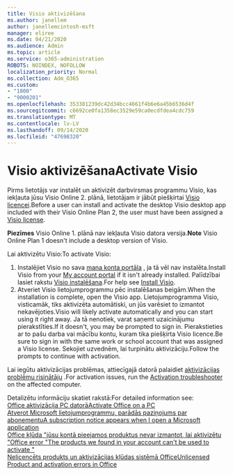 ```yaml
---
title: Visio aktivizēšana
ms.author: janellem
author: janellemcintosh-msft
manager: eliree
ms.date: 04/21/2020
ms.audience: Admin
ms.topic: article
ms.service: o365-administration
ROBOTS: NOINDEX, NOFOLLOW
localization_priority: Normal
ms.collection: Adm_O365
ms.custom:
- "1800"
- "9000201"
ms.openlocfilehash: 353381239dc42d34bcc4661f4b6e6a45b6536d4f
ms.sourcegitcommit: c6692ce0fa1358ec3529e59ca0ecdfdea4cdc759
ms.translationtype: MT
ms.contentlocale: lv-LV
ms.lasthandoff: 09/14/2020
ms.locfileid: "47698320"
---
```

# <a name="activate-visio"></a><span data-ttu-id="e4c3a-102">Visio aktivizēšana</span><span class="sxs-lookup"><span data-stu-id="e4c3a-102">Activate Visio</span></span>

<span data-ttu-id="e4c3a-103">Pirms lietotājs var instalēt un aktivizēt darbvirsmas programmu Visio, kas iekļauta jūsu Visio Online 2. plānā, lietotājam ir jābūt piešķirtai [Visio licencei](https://docs.microsoft.com/microsoft-365/admin/add-users/add-users).</span><span class="sxs-lookup"><span data-stu-id="e4c3a-103">Before a user can install and activate the desktop Visio desktop app included with their Visio Online Plan 2, the user must have been assigned a [Visio license](https://docs.microsoft.com/microsoft-365/admin/add-users/add-users).</span></span>

<span data-ttu-id="e4c3a-104">**Piezīmes** Visio Online 1. plānā nav iekļauta Visio datora versija.</span><span class="sxs-lookup"><span data-stu-id="e4c3a-104">**Note** Visio Online Plan 1 doesn't include a desktop version of Visio.</span></span>

<span data-ttu-id="e4c3a-105">Lai aktivizētu Visio:</span><span class="sxs-lookup"><span data-stu-id="e4c3a-105">To activate Visio:</span></span>

1. <span data-ttu-id="e4c3a-106">Instalējiet Visio no sava [mana konta portāla](https://portal.office.com/account#installs) , ja tā vēl nav instalēta.</span><span class="sxs-lookup"><span data-stu-id="e4c3a-106">Install Visio from your [My account portal](https://portal.office.com/account#installs) if it isn't already installed.</span></span> <span data-ttu-id="e4c3a-107">Palīdzībai lasiet rakstu [Visio instalēšana](https://support.office.com/article/f98f21e3-aa02-4827-9167-ddab5b025710?wt.mc_id=OfficeAdm_ClientDIA_Alchemy1800).</span><span class="sxs-lookup"><span data-stu-id="e4c3a-107">For help see [Install Visio](https://support.office.com/article/f98f21e3-aa02-4827-9167-ddab5b025710?wt.mc_id=OfficeAdm_ClientDIA_Alchemy1800).</span></span>
2. <span data-ttu-id="e4c3a-108">Atveriet Visio lietojumprogrammu pēc instalēšanas beigām.</span><span class="sxs-lookup"><span data-stu-id="e4c3a-108">When the installation is complete, open the Visio app.</span></span> <span data-ttu-id="e4c3a-109">Lietojumprogramma Visio, visticamāk, tiks aktivizēta automātiski, un jūs varēsiet to izmantot nekavējoties.</span><span class="sxs-lookup"><span data-stu-id="e4c3a-109">Visio will likely activate automatically and you can start using it right away.</span></span> <span data-ttu-id="e4c3a-110">Ja tā nenotiek, varat saņemt uzaicinājumu pierakstīties.</span><span class="sxs-lookup"><span data-stu-id="e4c3a-110">If it doesn't, you may be prompted to sign in.</span></span> <span data-ttu-id="e4c3a-111">Pierakstieties ar to pašu darba vai mācību kontu, kuram tika piešķirta Visio licence.</span><span class="sxs-lookup"><span data-stu-id="e4c3a-111">Be sure to sign in with the same work or school account that was assigned a Visio license.</span></span> <span data-ttu-id="e4c3a-112">Sekojiet uzvednēm, lai turpinātu aktivizāciju.</span><span class="sxs-lookup"><span data-stu-id="e4c3a-112">Follow the prompts to continue with activation.</span></span> 

<span data-ttu-id="e4c3a-113">Lai iegūtu aktivizācijas problēmas, attiecīgajā datorā palaidiet [aktivizācijas problēmu risinātāju](https://aka.ms/SARA-OfficeActivation-Alchemy) .</span><span class="sxs-lookup"><span data-stu-id="e4c3a-113">For activation issues, run the [Activation troubleshooter](https://aka.ms/SARA-OfficeActivation-Alchemy) on the affected computer.</span></span>

<span data-ttu-id="e4c3a-114">Detalizētu informāciju skatiet rakstā:</span><span class="sxs-lookup"><span data-stu-id="e4c3a-114">For detailed information see:</span></span><br>
[<span data-ttu-id="e4c3a-115">Office aktivizācija PC datorā</span><span class="sxs-lookup"><span data-stu-id="e4c3a-115">Activate Office on a PC</span></span>](https://support.office.com/article/5bd38f38-db92-448b-a982-ad170b1e187e?wt.mc_id=OfficeAdm_ClientDIA_Alchemy1800)<br>
[<span data-ttu-id="e4c3a-116">Atverot Microsoft lietojumprogrammu, parādās paziņojums par abonementu</span><span class="sxs-lookup"><span data-stu-id="e4c3a-116">A subscription notice appears when I open a Microsoft application</span></span>](https://support.office.com/article/4cabe32c-f594-4c0e-9191-3d3ade10cceb?wt.mc_id=OfficeAdm_ClientDIA_Alchemy1800)<br>
[<span data-ttu-id="e4c3a-117">Office kļūda "jūsu kontā pieejamos produktus nevar izmantot, lai aktivizētu <app> "</span><span class="sxs-lookup"><span data-stu-id="e4c3a-117">Office error "The products we found in your account can't be used to activate <app>"</span></span>](https://support.office.com/article/c9f9a0b3-5aae-4131-8077-21e6a59f141e?wt.mc_id=OfficeAdm_ClientDIA_Alchemy1800)<br>
[<span data-ttu-id="e4c3a-118">Nelicencēts produkts un aktivizācijas kļūdas sistēmā Office</span><span class="sxs-lookup"><span data-stu-id="e4c3a-118">Unlicensed Product and activation errors in Office</span></span>](https://support.office.com/article/0d23d3c0-c19c-4b2f-9845-5344fedc4380?wt.mc_id=OfficeAdm_ClientDIA_Alchemy1800)